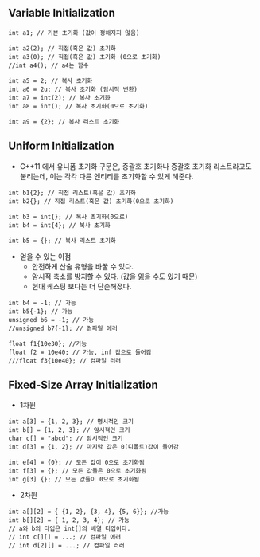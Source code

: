 ## Variable Initialization
```
int a1; // 기본 초기화 (값이 정해지지 않음)

int a2(2); // 직접(혹은 값) 초기화
int a3(0); // 직접(혹은 값) 초기화 (0으로 초기화)
//int a4(); // a4는 함수

int a5 = 2; // 복사 초기화
int a6 = 2u; // 복사 초기화 (암시적 변환)
int a7 = int(2); // 복사 초기화
int a8 = int(); // 복사 초기화(0으로 초기화)

int a9 = {2}; // 복사 리스트 초기화
```
## Uniform Initialization
- C++11 에서 유니폼 초기화 구문은, 중괄호 초기화나 중괄호 초기화 리스트라고도 불리는데, 이는 각각 다른 엔티티를 초기화할 수 있게 해준다.
```
int b1{2}; // 직접 리스트(혹은 값) 초기화
int b2{}; // 직접 리스트(혹은 값) 초기화(0으로 초기화)

int b3 = int{}; // 복사 초기화(0으로)
int b4 = int{4}; // 복사 초기화

int b5 = {}; // 복사 리스트 초기화
```
- 얻을 수 있는 이점
	- 안전하게 산술 유형을 바꿀 수 있다.
	- 암시적 축소를 방지할 수 있다. (값을 잃을 수도 있기 때문)
	- 현대 케스팅 보다는 더 단순해졌다.
```
int b4 = -1; // 가능
int b5{-1}; // 가능
unsigned b6 = -1; // 가능
//unsigned b7{-1}; // 컴파일 에러

float f1{10e30}; //가능
float f2 = 10e40; // 가능, inf 값으로 들어감
///float f3{10e40}; // 컴파일 러러
```
## Fixed-Size Array Initialization
- 1차원
```
int a[3] = {1, 2, 3}; // 명시적인 크기
int b[] = {1, 2, 3}; // 암시적인 크기
char c[] = "abcd"; // 암시적인 크기
int d[3] = {1, 2}; // 마지막 값은 0(디폴트)값이 들어감

int e[4] = {0}; // 모든 값이 0으로 초기화됨
int f[3] = {}; // 모든 값들은 0으로 초기화됨
int g[3] {}; // 모든 값들이 0으로 초기화됨
```
- 2차원
```
int a[][2] = { {1, 2}, {3, 4}, {5, 6}}; //가능
int b[][2] = { 1, 2, 3, 4}; // 가능
// a와 b의 타입은 int[]의 배열 타입이다.
// int c[][] = ...; // 컴파일 에러
// int d[2][] = ...; // 컴파일 러러
```